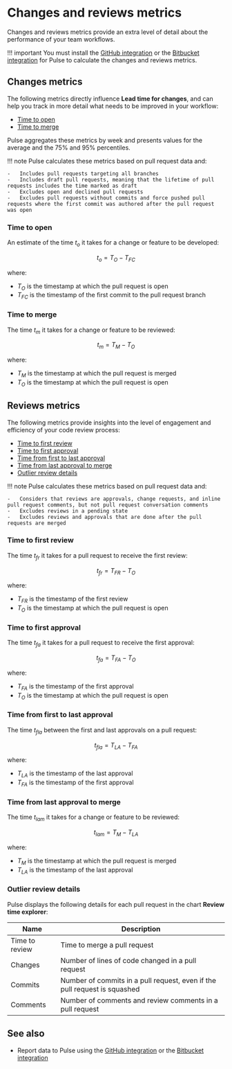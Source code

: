 # Changes and reviews metrics

Changes and reviews metrics provide an extra level of detail about the performance of your team workflows.

!!! important
    You must install the [GitHub integration](../one-click-integrations/github-integration.md) or the [Bitbucket integration](../one-click-integrations/bitbucket-integration.md) for Pulse to calculate the changes and reviews metrics.

## Changes metrics

The following metrics directly influence **Lead time for changes**, and can help you track in more detail what needs to be improved in your workflow:

-   [Time to open](#time-to-open)
-   [Time to merge](#time-to-merge)

Pulse aggregates these metrics by week and presents values for the average and the 75% and 95% percentiles.

!!! note
    Pulse calculates these metrics based on pull request data and:

    -   Includes pull requests targeting all branches
    -   Includes draft pull requests, meaning that the lifetime of pull requests includes the time marked as draft
    -   Excludes open and declined pull requests
    -   Excludes pull requests without commits and force pushed pull requests where the first commit was authored after the pull request was open

### Time to open

An estimate of the time $t_o$ it takes for a change or feature to be developed:

$$
t_o=T_O - T_{FC}
$$

where:

-   $T_{O}$ is the timestamp at which the pull request is open
-   $T_{FC}$ is the timestamp of the first commit to the pull request branch

### Time to merge

The time $t_m$ it takes for a change or feature to be reviewed:

$$
t_m=T_M - T_O
$$

where:

-   $T_{M}$ is the timestamp at which the pull request is merged
-   $T_{O}$ is the timestamp at which the pull request is open

## Reviews metrics

The following metrics provide insights into the level of engagement and efficiency of your code review process:

-   [Time to first review](#time-to-first-review)
-   [Time to first approval](#time-to-first-approval)
-   [Time from first to last approval](#time-from-first-to-last-approval)
-   [Time from last approval to merge](#time-from-last-approval-to-merge)
-   [Outlier review details](#outlier-review-details)

!!! note
    Pulse calculates these metrics based on pull request data and:

    -   Considers that reviews are approvals, change requests, and inline pull request comments, but not pull request conversation comments
    -   Excludes reviews in a pending state
    -   Excludes reviews and approvals that are done after the pull requests are merged

### Time to first review

The time $t_{fr}$ it takes for a pull request to receive the first review:

$$
t_{fr}=T_{FR} - T_O
$$

where:

-   $T_{FR}$ is the timestamp of the first review
-   $T_{O}$ is the timestamp at which the pull request is open

### Time to first approval

The time $t_{fa}$ it takes for a pull request to receive the first approval:

$$
t_{fa}=T_{FA} - T_O
$$

where:

-   $T_{FA}$ is the timestamp of the first approval
-   $T_{O}$ is the timestamp at which the pull request is open

### Time from first to last approval

The time $t_{fla}$ between the first and last approvals on a pull request:

$$
t_{fla}=T_{LA} - T_{FA}
$$

where:

-   $T_{LA}$ is the timestamp of the last approval
-   $T_{FA}$ is the timestamp of the first approval

### Time from last approval to merge

The time $t_{lam}$ it takes for a change or feature to be reviewed:

$$
t_{lam}=T_M - T_{LA}
$$

where:

-   $T_{M}$ is the timestamp at which the pull request is merged
-   $T_{LA}$ is the timestamp of the last approval

### Outlier review details

Pulse displays the following details for each pull request in the chart **Review time explorer**:

| Name           | Description                                                               |
| -------------- | ------------------------------------------------------------------------- |
| Time to review | Time to merge a pull request                                              |
| Changes        | Number of lines of code changed in a pull request                         |
| Commits        | Number of commits in a pull request, even if the pull request is squashed |
| Comments       | Number of comments and review comments in a pull request                  |

## See also

-   Report data to Pulse using the [GitHub integration](../one-click-integrations/github-integration.md) or the [Bitbucket integration](../one-click-integrations/bitbucket-integration.md)

